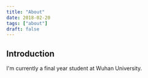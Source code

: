 ```yaml
---
title: "About"
date: 2018-02-20
tags: ["about"]
draft: false
---
```

## Introduction
I'm currently a final year student at Wuhan University.
